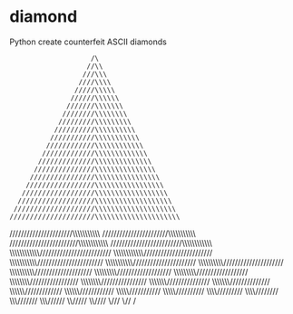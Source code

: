 # diamond  
Python
create counterfeit ASCII diamonds

                        /\
                       //\\
                      ///\\\
                     ////\\\\
                    /////\\\\\
                   //////\\\\\\
                  ///////\\\\\\\
                 ////////\\\\\\\\
                /////////\\\\\\\\\
               //////////\\\\\\\\\\
              ///////////\\\\\\\\\\\
             ////////////\\\\\\\\\\\\
            /////////////\\\\\\\\\\\\\
           //////////////\\\\\\\\\\\\\\
          ///////////////\\\\\\\\\\\\\\\
         ////////////////\\\\\\\\\\\\\\\\
        /////////////////\\\\\\\\\\\\\\\\\
       //////////////////\\\\\\\\\\\\\\\\\\
      ///////////////////\\\\\\\\\\\\\\\\\\\
     ////////////////////\\\\\\\\\\\\\\\\\\\\
    /////////////////////\\\\\\\\\\\\\\\\\\\\\
   //////////////////////\\\\\\\\\\\\\\\\\\\\\\
  ///////////////////////\\\\\\\\\\\\\\\\\\\\\\\
 ////////////////////////\\\\\\\\\\\\\\\\\\\\\\\\
/////////////////////////\\\\\\\\\\\\\\\\\\\\\\\\\
\\\\\\\\\\\\\\\\\\\\\\\\\/////////////////////////
 \\\\\\\\\\\\\\\\\\\\\\\\////////////////////////
  \\\\\\\\\\\\\\\\\\\\\\\///////////////////////
   \\\\\\\\\\\\\\\\\\\\\\//////////////////////
    \\\\\\\\\\\\\\\\\\\\\/////////////////////
     \\\\\\\\\\\\\\\\\\\\////////////////////
      \\\\\\\\\\\\\\\\\\\///////////////////
       \\\\\\\\\\\\\\\\\\//////////////////
        \\\\\\\\\\\\\\\\\/////////////////
         \\\\\\\\\\\\\\\\////////////////
          \\\\\\\\\\\\\\\///////////////
           \\\\\\\\\\\\\\//////////////
            \\\\\\\\\\\\\/////////////
             \\\\\\\\\\\\////////////
              \\\\\\\\\\\///////////
               \\\\\\\\\\//////////
                \\\\\\\\\/////////
                 \\\\\\\\////////
                  \\\\\\\///////
                   \\\\\\//////
                    \\\\\/////
                     \\\\////
                      \\\///
                       \\//
                        \/
